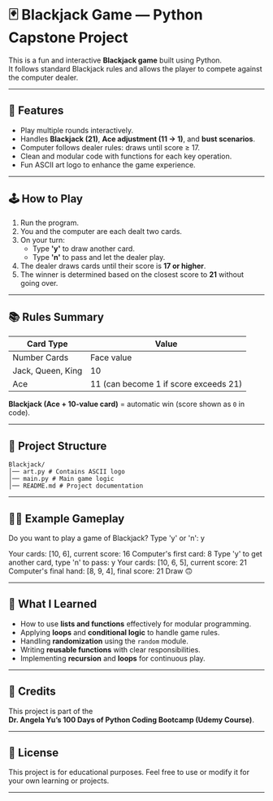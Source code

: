 # 🃏 Blackjack Game — Python Capstone Project

This is a fun and interactive **Blackjack game** built using Python.  
It follows standard Blackjack rules and allows the player to compete against the computer dealer.

---

## 🚀 Features
- Play multiple rounds interactively.
- Handles **Blackjack (21)**, **Ace adjustment (11 → 1)**, and **bust scenarios**.
- Computer follows dealer rules: draws until score ≥ 17.
- Clean and modular code with functions for each key operation.
- Fun ASCII art logo to enhance the game experience.

---

## 🕹️ How to Play
1. Run the program.
2. You and the computer are each dealt two cards.
3. On your turn:
   - Type **'y'** to draw another card.
   - Type **'n'** to pass and let the dealer play.
4. The dealer draws cards until their score is **17 or higher**.
5. The winner is determined based on the closest score to **21** without going over.

---

## 📚 Rules Summary
| Card Type | Value |
|------------|--------|
| Number Cards | Face value |
| Jack, Queen, King | 10 |
| Ace | 11 (can become 1 if score exceeds 21) |

**Blackjack (Ace + 10-value card)** = automatic win (score shown as `0` in code).

---

## 📂 Project Structure
```
Blackjack/
│── art.py # Contains ASCII logo
│── main.py # Main game logic
│── README.md # Project documentation
```

---

## 🧑‍💻 Example Gameplay


Do you want to play a game of Blackjack? Type 'y' or 'n': y

Your cards: [10, 6], current score: 16
Computer's first card: 8
Type 'y' to get another card, type 'n' to pass: y
Your cards: [10, 6, 5], current score: 21
Computer's final hand: [8, 9, 4], final score: 21
Draw 🙃


---

## 🧠 What I Learned
- How to use **lists and functions** effectively for modular programming.
- Applying **loops** and **conditional logic** to handle game rules.
- Handling **randomization** using the `random` module.
- Writing **reusable functions** with clear responsibilities.
- Implementing **recursion** and **loops** for continuous play.

---

## 🙏 Credits
This project is part of the  
**Dr. Angela Yu’s 100 Days of Python Coding Bootcamp (Udemy Course)**.  

---

## 📜 License

This project is for educational purposes. Feel free to use or modify it for your own learning or projects.

---